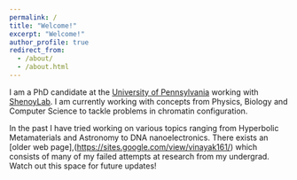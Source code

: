 ```yaml
---
permalink: /
title: "Welcome!"
excerpt: "Welcome!"
author_profile: true
redirect_from: 
  - /about/
  - /about.html
---
```


I am a PhD candidate at the [University of Pennsylvania](https://www.upenn.edu) working with [ShenoyLab](https://shenoy.seas.upenn.edu). I am currently working with concepts from Physics, Biology and Computer Science to tackle problems in chromatin configuration.

In the past I have tried working on various topics ranging from Hyperbolic Metamaterials and Astronomy to DNA nanoelectronics. There exists an [older web page],(https://sites.google.com/view/vinayak161/) which consists of many of my failed attempts at research from my undergrad. Watch out this space for future updates! 
